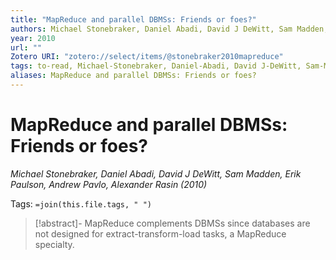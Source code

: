 ```yaml
---
title: "MapReduce and parallel DBMSs: Friends or foes?"
authors: Michael Stonebraker, Daniel Abadi, David J DeWitt, Sam Madden, Erik Paulson, Andrew Pavlo, Alexander Rasin
year: 2010
url: ""
Zotero URI: "zotero://select/items/@stonebraker2010mapreduce"
tags: to-read, Michael-Stonebraker, Daniel-Abadi, David J-DeWitt, Sam-Madden, Erik-Paulson, Andrew-Pavlo, Alexander-Rasin
aliases: MapReduce and parallel DBMSs: Friends or foes?
---
```


# MapReduce and parallel DBMSs: Friends or foes?  
_Michael Stonebraker, Daniel Abadi, David J DeWitt, Sam Madden, Erik Paulson, Andrew Pavlo, Alexander Rasin (2010)_

Tags: `=join(this.file.tags, " ")`

> [!abstract]-
> MapReduce complements DBMSs since databases are not designed for extract-transform-load tasks, a MapReduce specialty.


